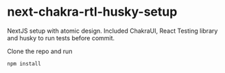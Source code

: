 # next-chakra-rtl-husky-setup
NextJS setup with atomic design. Included ChakraUI, React Testing library and husky to run tests before commit.

Clone the repo and run
```bash
npm install
```
